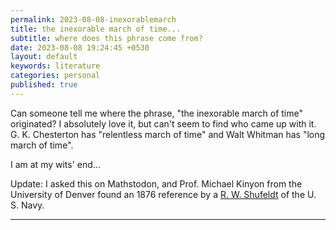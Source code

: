 ```yaml
---
permalink: 2023-08-08-inexorablemarch
title: the inexorable march of time...
subtitle: where does this phrase come from?
date: 2023-08-08 19:24:45 +0530
layout: default
keywords: literature
categories: personal
published: true
---
```


Can someone tell me where the phrase, "the inexorable march of time" originated? I absolutely love it, but can't seem to find who came up with it. G. K. Chesterton has "relentless march of time" and Walt Whitman has "long march of time".

I am at my wits' end...

Update: I asked this on Mathstodon, and Prof. Michael Kinyon from the University of Denver found an 1876 reference by a [R. W. Shufeldt](https://www.gutenberg.org/files/63279/63279-h/63279-h.htm) of the U. S. Navy.

---
